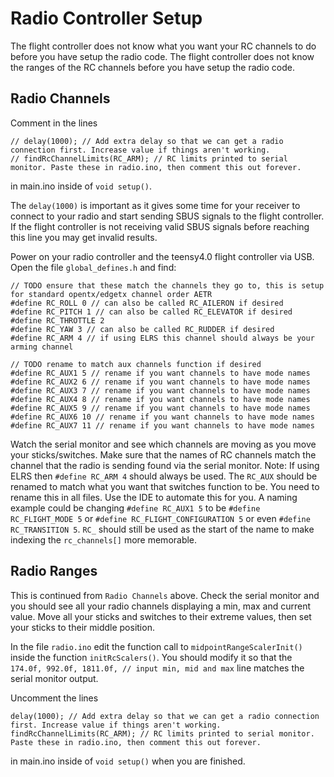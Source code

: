 # Radio Controller Setup
The flight controller does not know what you want your RC channels to do before you have setup the radio code.
The flight controller does not know the ranges of the RC channels before you have setup the radio code.

## Radio Channels
Comment in the lines
```
// delay(1000); // Add extra delay so that we can get a radio connection first. Increase value if things aren't working.
// findRcChannelLimits(RC_ARM); // RC limits printed to serial monitor. Paste these in radio.ino, then comment this out forever.
```
in main.ino inside of `void setup()`.

The `delay(1000)` is important as it gives some time for your receiver to connect to your radio and start sending SBUS signals to the flight controller.
If the flight controller is not receiving valid SBUS signals before reaching this line you may get invalid results.

Power on your radio controller and the teensy4.0 flight controller via USB.
Open the file `global_defines.h` and find:
```
// TODO ensure that these match the channels they go to, this is setup for standard opentx/edgetx channel order AETR
#define RC_ROLL 0 // can also be called RC_AILERON if desired
#define RC_PITCH 1 // can also be called RC_ELEVATOR if desired
#define RC_THROTTLE 2
#define RC_YAW 3 // can also be called RC_RUDDER if desired
#define RC_ARM 4 // if using ELRS this channel should always be your arming channel

// TODO rename to match aux channels function if desired
#define RC_AUX1 5 // rename if you want channels to have mode names
#define RC_AUX2 6 // rename if you want channels to have mode names
#define RC_AUX3 7 // rename if you want channels to have mode names
#define RC_AUX4 8 // rename if you want channels to have mode names
#define RC_AUX5 9 // rename if you want channels to have mode names
#define RC_AUX6 10 // rename if you want channels to have mode names
#define RC_AUX7 11 // rename if you want channels to have mode names
```
Watch the serial monitor and see which channels are moving as you move your sticks/switches.
Make sure that the names of RC channels match the channel that the radio is sending found via the serial monitor.
Note: If using ELRS then `#define RC_ARM 4` should always be used.
The `RC_AUX` should be renamed to match what you want that switches function to be.
You need to rename this in all files. Use the IDE to automate this for you.
A naming example could be changing `#define RC_AUX1 5` to be `#define RC_FLIGHT_MODE 5` 
or `#define RC_FLIGHT_CONFIGURATION 5` or even `#define RC_TRANSITION 5`.
`RC_` should still be used as the start of the name to make indexing the `rc_channels[]` more memorable.


## Radio Ranges
This is continued from `Radio Channels` above.
Check the serial monitor and you should see all your radio channels displaying a min, max and current value.
Move all your sticks and switches to their extreme values, then set your sticks to their middle position.

In the file `radio.ino` edit the function call to `midpointRangeScalerInit()` inside the function `initRcScalers()`.
You should modify it so that the `174.0f, 992.0f, 1811.0f, // input min, mid and max` line matches the serial monitor output.

Uncomment the lines 
```
delay(1000); // Add extra delay so that we can get a radio connection first. Increase value if things aren't working.
findRcChannelLimits(RC_ARM); // RC limits printed to serial monitor. Paste these in radio.ino, then comment this out forever.
```
in main.ino inside of `void setup()` when you are finished.
